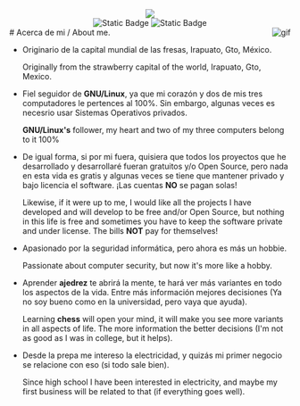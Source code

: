 <!-- ------------------------------------------------------------------------------------------------------------- -->
<!-- HEADER -->
<div align="center">
  <div>
    <image src= "https://capsule-render.vercel.app/api?type=waving&color=random&height=300&section=header&text=Hola%20a%20todos-nl-Hi%20everyone&fontSize=90"/>
  </div>
  <!-- SOCIAL MEDIA BOTTOMS -->
  <div id="badges">
    <img alt="Static Badge" src="https://img.shields.io/badge/Max%20Ruiz-Blue?style=flat&logo=LinkedIn&logoColor=%23FFFFFF&labelColor=rgb(0%2C%20141%2C%20218)&color=%23FFFFFF&cacheSeconds=15&link=https%3A%2F%2Ftwitter.com%2FelSuburban">
    <img alt="Static Badge" src="https://img.shields.io/badge/El%20Suburban-white?style=flat&logo=X&logoColor=%23FFFFFF&labelColor=%23000000&color=%23FFFFFF&cacheSeconds=15&link=https%3A%2F%2Ftwitter.com%2FelSuburban">
  </div>
</div>
<!-- ------------------------------------------------------------------------------------------------------------- -->
<!-- ------------------------------------------------------------------------------------------------------------- -->
<!-- ABOUT ME -->
# Acerca de mi  / About me.
<picture>
  <img align="right" alt="gif" src="https://media.giphy.com/media/v1.Y2lkPTc5MGI3NjExeXgwaWVqZGk0cW9qbjdnOWFzdXhvZzI3aGFtbnEyZWExN3RjOTdmayZlcD12MV9pbnRlcm5hbF9naWZfYnlfaWQmY3Q9Zw/4Zgy9QqzWU8C3ugvCa/giphy.gif">
</picture>

- Originario de la capital mundial de las fresas, Irapuato, Gto, México.

  Originally from the strawberry capital of the world, Irapuato, Gto, Mexico.

- Fiel seguidor de **GNU/Linux**, ya que mi corazón y dos de mis tres computadores le pertences al 100%.
  Sin embargo, algunas veces es necesrio usar Sistemas Operativos privados.

  **GNU/Linux's** follower, my heart and two of my three computers belong to it 100%

- De igual forma, si por mi fuera, quisiera que todos los proyectos que he desarrollado y desarrollaré
  fueran gratuitos y/o Open Source, pero nada en esta vida es gratis y algunas veces se tiene que mantener
  privado y bajo licencia el software. ¡Las cuentas **NO** se pagan solas!

  Likewise, if it were up to me, I would like all the projects I have developed and will develop to be 
  free and/or Open Source, but nothing in this life is free and sometimes you have to keep the software 
  private and under license. The bills **NOT** pay for themselves!

- Apasionado por la seguridad informática, pero ahora es más un hobbie.

  Passionate about computer security, but now it's more like a hobby.

- Aprender **ajedrez** te abrirá la mente, te hará ver más variantes en todo los aspectos de la vida.
  Entre más información mejores decisiones (Ya no soy bueno como en la universidad, pero vaya que ayuda).
  
  Learning **chess** will open your mind, it will make you see more variants in all aspects of life.
  The more information the better decisions (I'm not as good as I was in college, but it helps).

- Desde la prepa me intereso la electricidad, y quizás mi primer negocio se relacione con eso (si todo sale bien).
  
  Since high school I have been interested in electricity, and maybe my first business will be related to that 
  (if everything goes well).

<!-- ------------------------------------------------------------------------------------------------------------- -->
<!-- ------------------------------------------------------------------------------------------------------------- -->
